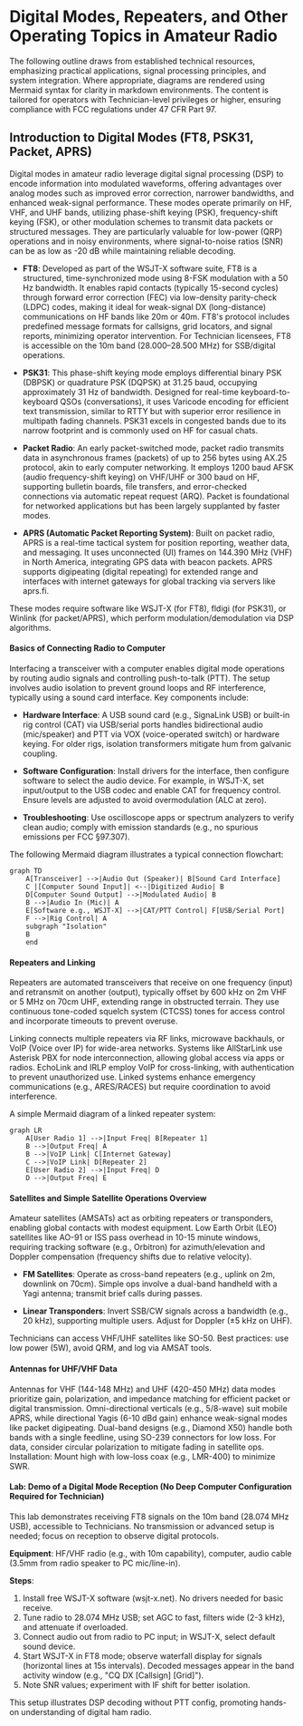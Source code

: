 # Digital Modes, Repeaters, and Other Operating Topics in Amateur Radio

The following outline draws from established technical resources, emphasizing practical applications, signal processing principles, and system integration. Where appropriate, diagrams are rendered using Mermaid syntax for clarity in markdown environments. The content is tailored for operators with Technician-level privileges or higher, ensuring compliance with FCC regulations under 47 CFR Part 97.

## Introduction to Digital Modes (FT8, PSK31, Packet, APRS)

Digital modes in amateur radio leverage digital signal processing (DSP) to encode information into modulated waveforms, offering advantages over analog modes such as improved error correction, narrower bandwidths, and enhanced weak-signal performance. These modes operate primarily on HF, VHF, and UHF bands, utilizing phase-shift keying (PSK), frequency-shift keying (FSK), or other modulation schemes to transmit data packets or structured messages. They are particularly valuable for low-power (QRP) operations and in noisy environments, where signal-to-noise ratios (SNR) can be as low as -20 dB while maintaining reliable decoding.

- **FT8**: Developed as part of the WSJT-X software suite, FT8 is a structured, time-synchronized mode using 8-FSK modulation with a 50 Hz bandwidth. It enables rapid contacts (typically 15-second cycles) through forward error correction (FEC) via low-density parity-check (LDPC) codes, making it ideal for weak-signal DX (long-distance) communications on HF bands like 20m or 40m. FT8's protocol includes predefined message formats for callsigns, grid locators, and signal reports, minimizing operator intervention. For Technician licensees, FT8 is accessible on the 10m band (28.000–28.500 MHz) for SSB/digital operations.

- **PSK31**: This phase-shift keying mode employs differential binary PSK (DBPSK) or quadrature PSK (DQPSK) at 31.25 baud, occupying approximately 31 Hz of bandwidth. Designed for real-time keyboard-to-keyboard QSOs (conversations), it uses Varicode encoding for efficient text transmission, similar to RTTY but with superior error resilience in multipath fading channels. PSK31 excels in congested bands due to its narrow footprint and is commonly used on HF for casual chats.

- **Packet Radio**: An early packet-switched mode, packet radio transmits data in asynchronous frames (packets) of up to 256 bytes using AX.25 protocol, akin to early computer networking. It employs 1200 baud AFSK (audio frequency-shift keying) on VHF/UHF or 300 baud on HF, supporting bulletin boards, file transfers, and error-checked connections via automatic repeat request (ARQ). Packet is foundational for networked applications but has been largely supplanted by faster modes.

- **APRS (Automatic Packet Reporting System)**: Built on packet radio, APRS is a real-time tactical system for position reporting, weather data, and messaging. It uses unconnected (UI) frames on 144.390 MHz (VHF) in North America, integrating GPS data with beacon packets. APRS supports digipeating (digital repeating) for extended range and interfaces with internet gateways for global tracking via servers like aprs.fi.

These modes require software like WSJT-X (for FT8), fldigi (for PSK31), or Winlink (for packet/APRS), which perform modulation/demodulation via DSP algorithms.

#### Basics of Connecting Radio to Computer

Interfacing a transceiver with a computer enables digital mode operations by routing audio signals and controlling push-to-talk (PTT). The setup involves audio isolation to prevent ground loops and RF interference, typically using a sound card interface. Key components include:

- **Hardware Interface**: A USB sound card (e.g., SignaLink USB) or built-in rig control (CAT) via USB/serial ports handles bidirectional audio (mic/speaker) and PTT via VOX (voice-operated switch) or hardware keying. For older rigs, isolation transformers mitigate hum from galvanic coupling.

- **Software Configuration**: Install drivers for the interface, then configure software to select the audio device. For example, in WSJT-X, set input/output to the USB codec and enable CAT for frequency control. Ensure levels are adjusted to avoid overmodulation (ALC at zero).

- **Troubleshooting**: Use oscilloscope apps or spectrum analyzers to verify clean audio; comply with emission standards (e.g., no spurious emissions per FCC §97.307).

The following Mermaid diagram illustrates a typical connection flowchart:

```mermaid
graph TD
    A[Transceiver] -->|Audio Out (Speaker)| B[Sound Card Interface]
    C |[Computer Sound Input]| <--|Digitized Audio| B
    D[Computer Sound Output] -->|Modulated Audio| B
    B -->|Audio In (Mic)| A
    E[Software e.g., WSJT-X] -->|CAT/PTT Control| F[USB/Serial Port]
    F -->|Rig Control| A
    subgraph "Isolation"
    B
    end
```

#### Repeaters and Linking

Repeaters are automated transceivers that receive on one frequency (input) and retransmit on another (output), typically offset by 600 kHz on 2m VHF or 5 MHz on 70cm UHF, extending range in obstructed terrain. They use continuous tone-coded squelch system (CTCSS) tones for access control and incorporate timeouts to prevent overuse.

Linking connects multiple repeaters via RF links, microwave backhauls, or VoIP (Voice over IP) for wide-area networks. Systems like AllStarLink use Asterisk PBX for node interconnection, allowing global access via apps or radios. EchoLink and IRLP employ VoIP for cross-linking, with authentication to prevent unauthorized use. Linked systems enhance emergency communications (e.g., ARES/RACES) but require coordination to avoid interference.

A simple Mermaid diagram of a linked repeater system:

```mermaid
graph LR
    A[User Radio 1] -->|Input Freq| B[Repeater 1]
    B -->|Output Freq| A
    B -->|VoIP Link| C[Internet Gateway]
    C -->|VoIP Link| D[Repeater 2]
    E[User Radio 2] -->|Input Freq| D
    D -->|Output Freq| E
```

#### Satellites and Simple Satellite Operations Overview

Amateur satellites (AMSATs) act as orbiting repeaters or transponders, enabling global contacts with modest equipment. Low Earth Orbit (LEO) satellites like AO-91 or ISS pass overhead in 10-15 minute windows, requiring tracking software (e.g., Orbitron) for azimuth/elevation and Doppler compensation (frequency shifts due to relative velocity).

- **FM Satellites**: Operate as cross-band repeaters (e.g., uplink on 2m, downlink on 70cm). Simple ops involve a dual-band handheld with a Yagi antenna; transmit brief calls during passes.

- **Linear Transponders**: Invert SSB/CW signals across a bandwidth (e.g., 20 kHz), supporting multiple users. Adjust for Doppler (±5 kHz on UHF).

Technicians can access VHF/UHF satellites like SO-50. Best practices: use low power (5W), avoid QRM, and log via AMSAT tools.

#### Antennas for UHF/VHF Data

Antennas for VHF (144-148 MHz) and UHF (420-450 MHz) data modes prioritize gain, polarization, and impedance matching for efficient packet or digital transmission. Omni-directional verticals (e.g., 5/8-wave) suit mobile APRS, while directional Yagis (6-10 dBd gain) enhance weak-signal modes like packet digipeating. Dual-band designs (e.g., Diamond X50) handle both bands with a single feedline, using SO-239 connectors for low loss. For data, consider circular polarization to mitigate fading in satellite ops. Installation: Mount high with low-loss coax (e.g., LMR-400) to minimize SWR.

#### Lab: Demo of a Digital Mode Reception (No Deep Computer Configuration Required for Technician)

This lab demonstrates receiving FT8 signals on the 10m band (28.074 MHz USB), accessible to Technicians. No transmission or advanced setup is needed; focus on reception to observe digital protocols.

**Equipment**: HF/VHF radio (e.g., with 10m capability), computer, audio cable (3.5mm from radio speaker to PC mic/line-in).

**Steps**:
1. Install free WSJT-X software (wsjt-x.net). No drivers needed for basic receive.
2. Tune radio to 28.074 MHz USB; set AGC to fast, filters wide (2-3 kHz), and attenuate if overloaded.
3. Connect audio out from radio to PC input; in WSJT-X, select default sound device.
4. Start WSJT-X in FT8 mode; observe waterfall display for signals (horizontal lines at 15s intervals). Decoded messages appear in the band activity window (e.g., "CQ DX [Callsign] [Grid]").
5. Note SNR values; experiment with IF shift for better isolation.

This setup illustrates DSP decoding without PTT config, promoting hands-on understanding of digital ham radio.